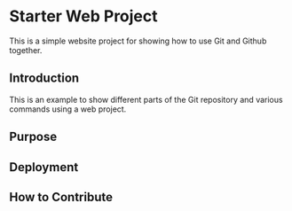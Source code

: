 # Starter Web Project

This is a simple website project for
showing how to use Git and Github together.

## Introduction

This is an example to show different parts
of the Git repository and various commands
using a web project.

## Purpose

## Deployment

## How to Contribute
